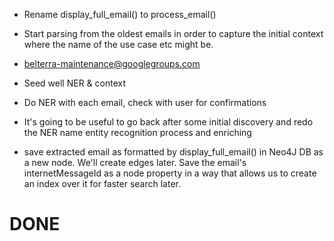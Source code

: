 
- Rename display_full_email() to process_email()

- Start parsing from the oldest emails in order to capture the initial context where the name of the use case etc might be.

- belterra-maintenance@googlegroups.com

- Seed well NER & context
- Do NER with each email, check with user for confirmations
- It's going to be useful to go back after some initial discovery and redo the NER name entity recognition process and enriching

- save extracted email as formatted by display_full_email() in Neo4J DB as a new node. We'll create edges later. Save the email's internetMessageId as a node property in a way that allows us to create an index over it for faster search later. 

# DONE

